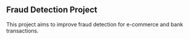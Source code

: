 ## Fraud Detection Project
This project aims to improve fraud detection for e-commerce and bank transactions.